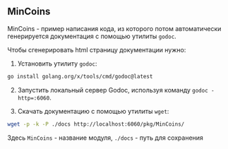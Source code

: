

## MinCoins

MinCoins - пример написания кода, из которого потом автоматически генерируется документация с помощью утилиты `godoc`.

Чтобы сгенерировать html страницу документации нужно:

1) Установить утилиту `godoc`:
```bash
go install golang.org/x/tools/cmd/godoc@latest
```
2) Запустить локальный сервер Godoc, используя команду `godoc -http=:6060`.

3) Скачать документацию с помощью утилиты `wget`:

```bash
wget -p -k -P ./docs http://localhost:6060/pkg/MinCoins/
```

Здесь `MinCoins` - название модуля, `./docs` - путь для сохранения
